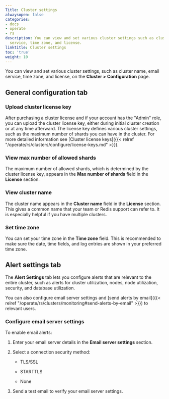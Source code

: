 ```yaml
---
Title: Cluster settings
alwaysopen: false
categories:
- docs
- operate
- rs
description: You can view and set various cluster settings such as cluster name, email
  service, time zone, and license.
linktitle: Cluster settings
toc: 'true'
weight: 10
---
```

You can view and set various cluster settings, such as cluster name, email service, time zone, and license, on the **Cluster > Configuration** page.

## General configuration tab

### Upload cluster license key

After purchasing a cluster license and if your account has the "Admin" role,
you can upload the cluster license key, either during initial
cluster creation or at any time afterward. The license key defines various
cluster settings, such as the maximum number of shards you can have in
the cluster. For more detailed information see [Cluster license
keys]({{< relref "/operate/rs/clusters/configure/license-keys.md" >}}).

### View max number of allowed shards

The maximum number of allowed shards, which is determined by the cluster license
key, appears in the **Max number of shards** field in the **License** section.

### View cluster name

The cluster name appears in the **Cluster name** field in the **License** section. This gives a
common name that your team or Redis support can refer to. It is
especially helpful if you have multiple clusters.

### Set time zone

You can set your time zone in the **Time zone** field. This is
recommended to make sure the date, time fields, and log
entries are shown in your preferred time zone.

## Alert settings tab

The **Alert Settings** tab lets you configure alerts that are relevant to the entire cluster, such as alerts for cluster utilization, nodes, node utilization, security, and database utilization.

You can also configure email server settings and [send alerts by email]({{< relref "/operate/rs/clusters/monitoring#send-alerts-by-email" >}}) to relevant users.

### Configure email server settings

To enable email alerts:

1. Enter your email
server details in the **Email server settings** section.

1. Select a connection security method:

    - TLS/SSL 

    - STARTTLS
    
    - None

1. Send a test email to verify your email server settings.
